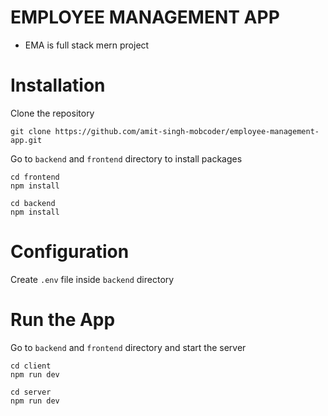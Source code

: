 # EMPLOYEE MANAGEMENT APP
- EMA is full stack mern project

# Installation
Clone the repository
```
git clone https://github.com/amit-singh-mobcoder/employee-management-app.git
```
Go to ```backend``` and ```frontend``` directory to install packages
```
cd frontend
npm install
```
```
cd backend
npm install
```
# Configuration
Create ```.env``` file inside ```backend``` directory

# Run the App
Go to ```backend``` and ```frontend``` directory and start the server
```
cd client
npm run dev
```
```
cd server
npm run dev
```